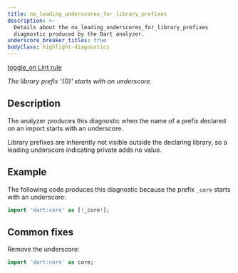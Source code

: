```yaml
---
title: no_leading_underscores_for_library_prefixes
description: >-
  Details about the no_leading_underscores_for_library_prefixes
  diagnostic produced by the Dart analyzer.
underscore_breaker_titles: true
bodyClass: highlight-diagnostics
---
```


<div class="tags">
  <a class="tag-label"
      href="/tools/linter-rules/no_leading_underscores_for_library_prefixes"
      title="Learn about the lint rule that enables this diagnostic."
      aria-label="Learn about the lint rule that enables this diagnostic."
      target="_blank">
    <span class="material-symbols" aria-hidden="true">toggle_on</span>
    <span>Lint rule</span>
  </a>
</div>

_The library prefix '{0}' starts with an underscore._

## Description

The analyzer produces this diagnostic when the name of a prefix declared
on an import starts with an underscore.

Library prefixes are inherently not visible outside the declaring library,
so a leading underscore indicating private adds no value.

## Example

The following code produces this diagnostic because the prefix `_core`
starts with an underscore:

```dart
import 'dart:core' as [!_core!];
```

## Common fixes

Remove the underscore:

```dart
import 'dart:core' as core;
```
